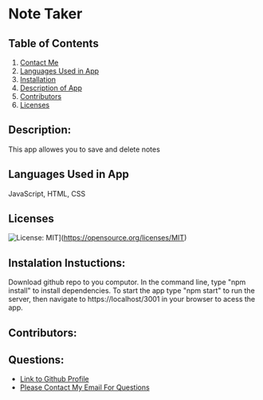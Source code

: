 
  # Note Taker
  ## Table of Contents
  1. [Contact Me](#Questions)
  2. [Languages Used in App](#languages)
  3. [Installation](#installation)
  4. [Description of App](#description)
  5. [Contributors](#contributors)
  6. [Licenses](#Licenses)
  ## Description:
  This app allowes you to save and delete notes 
  ## Languages Used in App
  JavaScript, HTML, CSS
  ## Licenses
  ![License: MIT](https://img.shields.io/badge/License-MIT-yellow.svg)](https://opensource.org/licenses/MIT)
  ## Instalation Instuctions: 
  Download github repo to you computor. In the command line, type "npm install" to install dependencies. To start the app type "npm start" to run the server, then navigate to https://localhost/3001 in your browser to acess the app.
  ## Contributors: 
  
  ## Questions:
  - [Link to Github Profile](Steffen568)
  - [Please Contact My Email For Questions](sgonzalez568@gmail.com)
